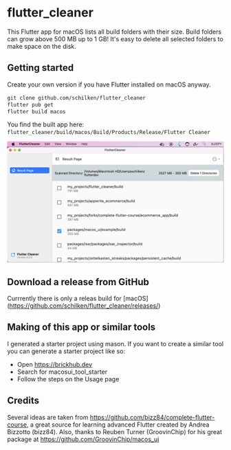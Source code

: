 # flutter_cleaner

This Flutter app for macOS lists all build folders with their size. 
Build folders can grow above 500 MB up to 1 GB!
It's easy to delete all selected folders to make space on the disk.


## Getting started
Create your own version if you have Flutter installed on macOS anyway.

```
git clone github.com/schilken/flutter_cleaner
flutter pub get
flutter build macos
```
You find the built app here: `flutter_cleaner/build/macos/Build/Products/Release/Flutter Cleaner`

<img src="assets_for_readme/FlutterCleaner Screenshot.png"/>

## Download a release from GitHub
Currrently there is only a releas build for [macOS] (https://github.com/schilken/flutter_cleaner/releases/)

## Making of this app or similar tools
I generated a starter project using mason. If you want to create a similar tool you can generate a starter project like so:
- Open https://brickhub.dev
- Search for macosui_tool_starter
- Follow the steps on the Usage page

## Credits
Several ideas are taken from https://github.com/bizz84/complete-flutter-course, a great source for learning advanced Flutter created by Andrea Bizzotto (bizz84). Also, thanks to Reuben Turner (GroovinChip) for his great package at https://github.com/GroovinChip/macos_ui